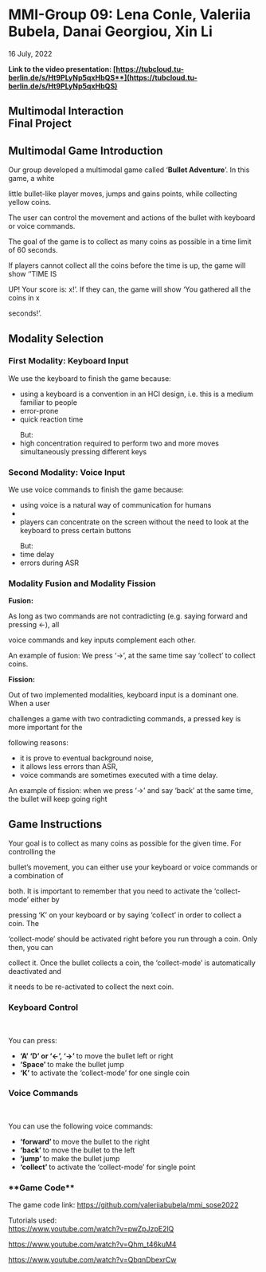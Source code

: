 <h1>MMI-Group 09: Lena Conle, Valeriia Bubela, Danai Georgiou, Xin Li </h1>

16 July, 2022

**Link to the video presentation: [https://tubcloud.tu-berlin.de/s/Ht9PLyNp5qxHbQS**](https://tubcloud.tu-berlin.de/s/Ht9PLyNp5qxHbQS)**

<h2> Multimodal Interaction </br> 
Final Project </h2>


<h2> Multimodal Game Introduction </h2>

Our group developed a multimodal game called ‘**Bullet Adventure**’. In this game, a white 

little bullet-like player moves, jumps and gains points, while collecting yellow coins.

The user can control the movement and actions of the bullet with keyboard or voice commands. </br>

The goal of the game is to collect as many coins as possible in a time limit of 60 seconds.

If players cannot collect all the coins before the time is up, the game will show ‘’TIME IS

UP! Your score is: x!’. If they can, the game will show ‘You gathered all the coins in x

seconds!’.

<h2> Modality Selection </h2>

<h3> First Modality: Keyboard Input </h3>

We use the keyboard to finish the game because: </br>

<ul> 
  <li>  using a keyboard is a convention in an HCI design, i.e. this is a medium familiar to
people </li>
<li> error-prone </li> 
<li> quick reaction time </li>
</ul>
<ul> But: </br> 
  <li>high concentration required to perform two and more moves simultaneously pressing
different keys
</li>
  
</ul>

<h3> Second Modality: Voice Input </h3>
We use voice commands to finish the game because: </br>

<ul>
  <li> using voice is a natural way of communication for humans </li>
  <li></li>
  <li>players can concentrate on the screen without the need to look at the keyboard to
press certain buttons</li>
</ul>
<ul> But: </br>
  <li> time delay</li>
  <li> errors during ASR </li>
</ul>

<h3> Modality Fusion and Modality Fission </h3>

**Fusion:** </br>

As long as two commands are not contradicting (e.g. saying forward and pressing ←), all

voice commands and key inputs complement each other. </br>

An example of fusion: We press ‘→’, at the same time say ‘collect’ to collect coins. </br>


**Fission:** </br>

Out of two implemented modalities, keyboard input is a dominant one. When a user

challenges a game with two contradicting commands, a pressed key is more important for the

following reasons: </br>
<ul>
  <li> it is prove to eventual background noise, </li>
  <li> it allows less errors than ASR, </li>
  <li> voice commands are sometimes executed with a time delay. </li>
</ul>


An example of fission: when we press ‘→’ and say ‘back’ at the same time, the bullet will keep going right </br>

<h2> Game Instructions </h2>

Your goal is to collect as many coins as possible for the given time. For controlling the

bullet’s movement, you can either use your keyboard or voice commands or a combination of

both. It is important to remember that you need to activate the ‘collect-mode’ either by

pressing ‘K’ on your keyboard or by saying ‘collect’ in order to collect a coin. The

‘collect-mode’ should be activated right before you run through a coin. Only then, you can

collect it. Once the bullet collects a coin, the ‘collect-mode’ is automatically deactivated and

it needs to be re-activated to collect the next coin.

<h3> Keyboard Control </h3> </br>

You can press: 
<ul>
  <li> <b> ‘A’ ‘D’ or ‘←’, ‘→’ </b> to move the bullet left or right </li>
  <li> <b> ‘Space’ </b> to make the bullet jump </li>
  <li> <b> ‘K’ </b> to activate the ‘collect-mode’ for one single coin </li>
</ul>


<h3> Voice Commands </h3> </br>

You can use the following voice commands:
<ul>
  <li> <b> ‘forward’ </b> to move the bullet to the right</li>
  <li> <b> ‘back’ </b> to move the bullet to the left </li>
  <li> <b> ‘jump’ </b> to make the bullet jump</li>
  <li> <b> ‘collect’ </b> to activate the ‘collect-mode’ for single point</li>
</ul>


<h3> **Game Code** </h3>

The game code link: <https://github.com/valeriiabubela/mmi_sose2022>

Tutorials used: </br>
 <https://www.youtube.com/watch?v=pwZpJzpE2lQ>

<https://www.youtube.com/watch?v=Qhm_t46kuM4>

<https://www.youtube.com/watch?v=QbqnDbexrCw>

